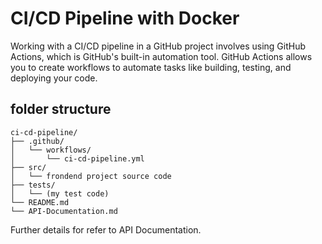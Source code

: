 # CI/CD Pipeline with Docker

Working with a CI/CD pipeline in a GitHub project involves using GitHub Actions, which is GitHub's built-in automation tool. GitHub Actions allows you to create workflows to automate tasks like building, testing, and deploying your code. 


## folder structure

```
ci-cd-pipeline/
├── .github/
│   └── workflows/
│       └── ci-cd-pipeline.yml
├── src/
│   └── frondend project source code
├── tests/
│   └── (my test code)
└── README.md
└── API-Documentation.md  
```

Further details for refer to API Documentation.

